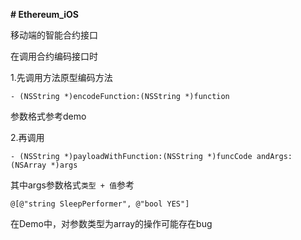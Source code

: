 **# Ethereum_iOS**

移动端的智能合约接口

在调用合约编码接口时

1.先调用方法原型编码方法

```- (NSString *)encodeFunction:(NSString *)function 
- (NSString *)encodeFunction:(NSString *)function 
```

参数格式参考demo

2.再调用

```
- (NSString *)payloadWithFunction:(NSString *)funcCode andArgs:(NSArray *)args
```

其中args参数格式`类型 + 值`参考 

```
@[@"string SleepPerformer", @"bool YES"]
```

  在Demo中，对参数类型为array的操作可能存在bug